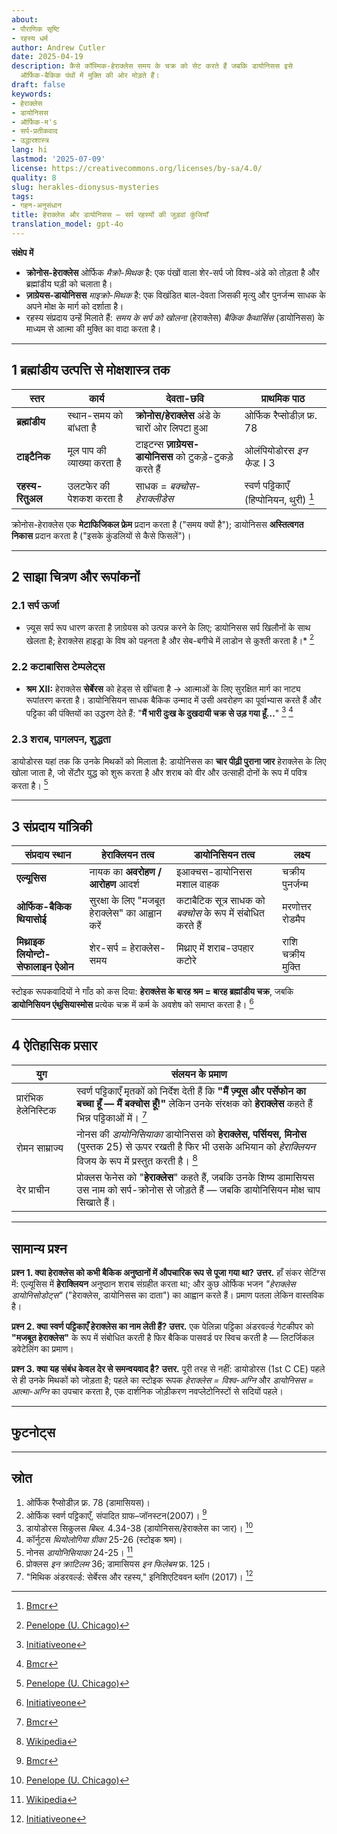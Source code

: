 ```yaml
---
about:
- पौराणिक सृष्टि
- रहस्य धर्म
author: Andrew Cutler
date: 2025-04-19
description: कैसे कॉस्मिक-हेराक्लेस समय के चक्र को सेट करते हैं जबकि डायोनिसस इसे
  ऑर्फिक-बैकिक पंथों में मुक्ति की ओर मोड़ते हैं।
draft: false
keywords:
- हेराक्लेस
- डायोनिसस
- ऑर्फिक-म's
- सर्प-प्रतीकवाद
- उद्धारशास्त्र
lang: hi
lastmod: '2025-07-09'
license: https://creativecommons.org/licenses/by-sa/4.0/
quality: 8
slug: herakles-dionysus-mysteries
tags:
- गहन-अनुसंधान
title: हेराक्लेस और डायोनिसस — सर्प रहस्यों की जुड़वां कुंजियाँ
translation_model: gpt-4o
---
```


**संक्षेप में**

- **क्रोनोस-हेराक्लेस** ओर्फिक *मैक्रो-मिथक* है: एक पंखों वाला शेर-सर्प जो विश्व-अंडे को तोड़ता है और ब्रह्मांडीय घड़ी को चलाता है।
- **ज़ाग्रेयस-डायोनिसस** *माइक्रो-मिथक* है: एक विखंडित बाल-देवता जिसकी मृत्यु और पुनर्जन्म साधक के अपने मोक्ष के मार्ग को दर्शाता है।
- रहस्य संप्रदाय उन्हें मिलाते हैं: *समय के सर्प को खोलना* (हेराक्लेस) *बैकिक कैथार्सिस* (डायोनिसस) के माध्यम से आत्मा की मुक्ति का वादा करता है।

---

## 1 ब्रह्मांडीय उत्पत्ति से मोक्षशास्त्र तक

| स्तर | कार्य | देवता-छवि | प्राथमिक पाठ |
|-------|----------|-----------|--------------|
| **ब्रह्मांडीय** | स्थान-समय को बांधता है | **क्रोनोस/हेराक्लेस** अंडे के चारों ओर लिपटा हुआ | ओर्फिक रैप्सोडीज़ फ्र. 78 |
| **टाइटैनिक** | मूल पाप की व्याख्या करता है | टाइटन्स **ज़ाग्रेयस-डायोनिसस** को टुकड़े-टुकड़े करते हैं | ओलंपियोडोरस *इन फेड.* I 3 |
| **रहस्य-रितुअल** | उलटफेर की पेशकश करता है | साधक = *बक्चोस-हेराक्लीडेस* | स्वर्ण पट्टिकाएँ (हिप्पोनियन, थुरी) [^oai1] |

क्रोनोस-हेराक्लेस एक **मेटाफिजिकल फ्रेम** प्रदान करता है ("समय क्यों है"); डायोनिसस **अस्तित्वगत निकास** प्रदान करता है ("इसके कुंडलियों से कैसे फिसलें")।

---

## 2 साझा चित्रण और रूपांकनों

### 2.1 सर्प ऊर्जा
* ज़्यूस सर्प रूप धारण करता है ज़ाग्रेयस को उत्पन्न करने के लिए; डायोनिसस सर्प खिलौनों के साथ खेलता है; हेराक्लेस हाइड्रा के विष को पहनता है और सेब-बगीचे में लाडोन से कुश्ती करता है।* [^oai2]

### 2.2 कटाबासिस टेम्पलेट्स
* **श्रम XII:** हेराक्लेस **सेर्बेरस** को हेड्स से खींचता है → आत्माओं के लिए सुरक्षित मार्ग का नाट्य रूपांतरण करता है। डायोनिसियन साधक बैकिक उन्माद में उसी अवरोहण का पूर्वाभ्यास करते हैं और पट्टिका की पंक्तियों का उद्धरण देते हैं: "**मैं भारी दुःख के दुखदायी चक्र से उड़ गया हूँ…**" [^oai3] [^oai1]

### 2.3 शराब, पागलपन, शुद्धता
डायोडोरस यहां तक कि उनके मिथकों को मिलाता है: डायोनिसस का **चार पीढ़ी पुराना जार** हेराक्लेस के लिए खोला जाता है, जो सेंटौर युद्ध को शुरू करता है और शराब को वीर और उत्साही दोनों के रूप में पवित्र करता है। [^oai2]

---

## 3 संप्रदाय यांत्रिकी

| संप्रदाय स्थान | हेराक्लियन तत्व | डायोनिसियन तत्व | लक्ष्य |
|------------|------------------|-------------------|------|
| **एल्यूसिस** | नायक का **अवरोहण / आरोहण** आदर्श | इआक्चस-डायोनिसस मशाल वाहक | चक्रीय पुनर्जन्म |
| **ओर्फिक-बैकिक थियासोई** | सुरक्षा के लिए "मजबूत हेराक्लेस" का आह्वान करें | कटाबैटिक सूत्र साधक को *बक्चोस* के रूप में संबोधित करते हैं | मरणोत्तर रोडमैप |
| **मिथ्राइक लियोन्टो-सेफालाइन ऐओन** | शेर-सर्प = हेराक्लेस-समय | मिथ्राए में शराब-उपहार कटोरे | राशि चक्रीय मुक्ति |

स्टोइक रूपकवादियों ने गाँठ को कस दिया: **हेराक्लेस के बारह श्रम = बारह ब्रह्मांडीय चक्र**, जबकि **डायोनिसियन एंथुसियास्मोस** प्रत्येक चक्र में कर्म के अवशेष को समाप्त करता है। [^oai3]

---

## 4 ऐतिहासिक प्रसार

| युग | संलयन के प्रमाण |
|-------|-------------------|
| प्रारंभिक हेलेनिस्टिक | स्वर्ण पट्टिकाएँ मृतकों को निर्देश देती हैं कि **"मैं ज़्यूस और पर्सेफोन का बच्चा हूँ — मैं बक्चोस हूँ!"** लेकिन उनके संरक्षक को **हेराक्लेस** कहते हैं भिन्न पट्टिकाओं में। [^oai1] |
| रोमन साम्राज्य | नोनस की *डायोनिसियाका* डायोनिसस को **हेराक्लेस, पर्सियस, मिनोस** (पुस्तक 25) से ऊपर रखती है फिर भी उसके अभियान को *हेराक्लियन* विजय के रूप में प्रस्तुत करती है। [^oai4] |
| देर प्राचीन | प्रोक्लस फेनेस को "**हेराक्लेस**" कहते हैं, जबकि उनके शिष्य डामासियस उस नाम को सर्प-क्रोनोस से जोड़ते हैं — जबकि डायोनिसियन मोक्ष चाप सिखाते हैं। |

---

## सामान्य प्रश्न <!-- FAQPage स्कीमा समर्थन बनाए रखता है -->

**प्रश्न 1. क्या हेराक्लेस को कभी बैकिक अनुष्ठानों में औपचारिक रूप से पूजा गया था?**
**उत्तर.** हाँ संकर सेटिंग्स में: एल्यूसिस में **हेराक्लियन** अनुष्ठान शराब संग्रहीत करता था; और कुछ ओर्फिक भजन *"हेराक्लेस डायोनिसोडोट्स"* ("हेराक्लेस, डायोनिसस का दाता") का आह्वान करते हैं। प्रमाण पतला लेकिन वास्तविक है।

**प्रश्न 2. क्या स्वर्ण पट्टिकाएँ हेराक्लेस का नाम लेती हैं?**
**उत्तर.** एक पेलिन्ना पट्टिका अंडरवर्ल्ड गेटकीपर को **"मजबूत हेराक्लेस"** के रूप में संबोधित करती है फिर बैकिक पासवर्ड पर स्विच करती है — लिटर्जिकल डवेटेलिंग का प्रमाण।

**प्रश्न 3. क्या यह संबंध केवल देर से समन्वयवाद है?**
**उत्तर.** पूरी तरह से नहीं: डायोडोरस (1st C CE) पहले से ही उनके मिथकों को जोड़ता है; पहले का स्टोइक रूपक *हेराक्लेस = विश्व-अग्नि* और *डायोनिसस = आत्मा-अग्नि* का उपचार करता है, एक दार्शनिक जोड़ीकरण नवप्लेटोनिस्टों से सदियों पहले।

---

## फुटनोट्स

[^oai1]: [Bmcr](https://bmcr.brynmawr.edu/2008/2008.10.16/)
[^oai2]: [Penelope (U. Chicago)](https://penelope.uchicago.edu/Thayer/E/Roman/Texts/Diodorus_Siculus/4B%2A.html)
[^oai3]: [Initiativeone](https://initiativeone.blogspot.com/2017/01/mythic-underworld-cerebus-and-mysteries.html)
[^oai4]: [Wikipedia](https://en.wikipedia.org/wiki/Dionysiaca)
[^orpic-egg]: डामासियस, *डी प्रिंसिपीस* I 316; सर्प क्रोनोस-हेराक्लेस अंडे को तोड़ता है।

---

## स्रोत

1. ओर्फिक रैप्सोडीज़ फ्र. 78 (डामासियस)।
2. ओर्फिक स्वर्ण पट्टिकाएँ, संपादित ग्राफ–जॉनस्टन(2007)। [^oai1]
3. डायोडोरस सिकुलस *बिब्ल.* 4.34-38 (डायोनिसस/हेराक्लेस का जार)। [^oai2]
4. कॉर्नुटस *थियोलोगिया ग्रीका* 25-26 (स्टोइक श्रम)।
5. नोनस *डायोनिसियाका* 24-25। [^oai4]
6. प्रोक्लस *इन क्राटिलम* 36; डामासियस *इन फिलेबम* फ्र. 125।
7. "मिथिक अंडरवर्ल्ड: सेर्बेरस और रहस्य," इनिशिएटिववन ब्लॉग (2017)। [^oai3]